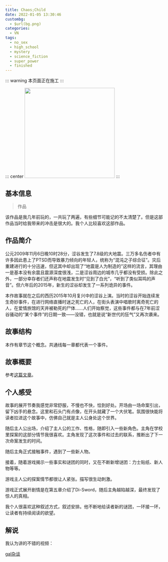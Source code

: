 ```yaml
---
title: Chaos;Child
date: 2022-01-05 13:30:46
custombg:
  - $url(bg.png)
categories:
  - VN
tags:
  - no_sex
  - high_school
  - mystery
  - science_fiction
  - super_power
  - finished
---
```


::: warning
本页面正在施工
:::

::: center
<img src="$url(intro.jpg)" style="width:30vw;"></img>
:::

## 基本信息

> 作品

该作品是我几年前玩的，一共玩了两遍，有些细节可能记的不太清楚了。但是这部作品当时给我带来的冲击是很大的。我个人比较喜欢这部作品。

## 作品简介

公元2009年11月6日晚10时28分，涩谷发生了7.8级的大地震。三万多名伤者中有许多因此患上了PTSD而导致暴力倾向的年轻人，统称为“混沌之子综合征”。灾后重建进行的十分迅速，但这其中却出现了“地震是人为制造的”这样的流言，其理由一是基本没有余震且震源深度很浅，二是涩谷周边的城市几乎都没有受损。除此之外，一部分幸存者们还声称在地震发生时“见到了白光”，“听到了类似耳鸣的声音”。但六年后的2015年，新生的涩谷却发生了一系列诡异的事件。

本作故事就在之后的西历2015年10月复兴中的涩谷上演。当时的涩谷开始连续发生奇妙事件，在进行网络直播时迷之死亡的人，在街头表演中唱歌时离奇死亡的人，在爱情旅馆的天井被勒死的尸体……人们开始察觉，这些事件都与在7年前涩谷骚动的“某个事件”的日期一致——没错，也就是说“新世代的狂气”又再次袭来。

## 故事结构

本作有章节这个概念。共通线每一章都代表一个事件。

## 故事概要

参考[这篇文章](https://zhuanlan.zhihu.com/p/270685797)。

## 个人感受

故事的展开节奏我感觉非常舒服，不慢也不快，恰到好处。开场由一场命案引出，留下凶手的悬念。这里和石头门有点像，在开头就藏了一个大伏笔。氛围很快能将读者拉进这个故事中，仿佛自己就是主人公身处这个世界。

随后主人公出场，介绍了主人公的工作、性格，随即引入一些新角色。主角在学校里探案的这部分情节我很喜欢。主角发现了这次事件和过去的联系，推断出了下一次命案发生的时间。

随后主角正式接触事件，遇到了一些新人物。

接着，随着游戏揭示一些事实和谜团的同时，又在不断新增谜团：力士贴纸、新人物等等。

游戏主人公的探案情节都很让人紧张。描写很生动刺激。

游戏正式展开剧情是在第五章介绍了Di-Sword，随后主角越陷越深，最终发现了惊人的真相。

我个人很喜欢这种叙述方式，叙述安排。他不断地给读者新的谜团，一环接一环，让读者有持续阅读的欲望。

## 解说

我认为讲的不错的视频：

[gal杂谈](https://www.bilibili.com/video/BV1RT4y1P7iN)
